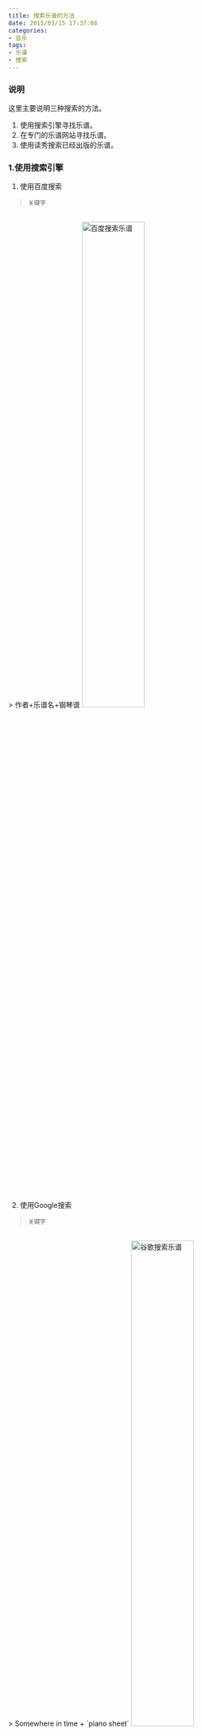 ```yaml
---
title: 搜索乐谱的方法
date: 2015/03/15 17:37:08
categories: 
- 音乐
tags: 
- 乐谱
- 搜索
---
```


### 说明
这里主要说明三种搜索的方法。
1. 使用搜索引擎寻找乐谱。
2. 在专门的乐谱网站寻找乐谱。
3. 使用读秀搜索已经出版的乐谱。
<!--more-->
### 1.使用搜索引擎
1. 使用百度搜索
> `关键字`
<br/>
> 作者+乐谱名+钢琴谱
<img src="{{ site.url }}/assets/blogImg/baidu_sheet_result.png" width="50%" alt="百度搜索乐谱"/>

2. 使用Google搜索
> `关键字`
<br/>
> Somewhere in time + `piano sheet`
<img src="{{ site.url }}/assets/blogImg/google_sheet_result.png" width="50%" alt="谷歌搜索乐谱"/>

3. 注意
* 英文乐谱最好先找到它的英文名称再搜索。
* 当百度搜索没有找到乐谱时，可以尝试用Google搜索。

### 2.在专门的乐谱网站中寻找
每个地区都有一些比较大的乐谱网站，下面推荐一些网址。

### 大陆篇
1. 虫虫钢琴 <http://www.gangqinpu.com/>
2. 流行钢琴网 <http://www.popiano.org/>
3. 最全钢琴谱 <http://pu.popiano.org/>
4. 弹琴吧 <http://www.tan8.com/>
5. 人人钢琴网 <http://www.everyonepiano.cn/> 可以找到很多双手简谱。
6. 搜谱网 <http://www.sooopu.com/> 幸运的话可以找到少量私人乐谱。

### 港台篇
1. 香港流行鋼琴協會 <http://www.poppiano.org/> `需要香港ip才可以访问。`
2. 廷廷的钢琴窝 <http://www.tintinpiano.com/>

### 日韩篇
1. ぷりんと楽譜 <http://www.print-gakufu.com/>
2. Piano Heart <http://www.pianoheart.co.kr/home/>

### 欧美篇
1. IMSLP <http://www.imslp.org/> 这里有大量的`古典乐谱`，需要用英文搜索。
2. Scribd <http://www.scribd.com/> 可以搜索到用户共享的乐谱。
3. sheeto <http://sheeto.com/> 乐谱分享网站。
4. Virtual Sheet Music <http://www.virtualsheetmusic.com/> 高质量的乐谱。
5. MuseScore Sheet Music <https://musescore.com/sheetmusic/> MuseScore格式的乐谱。
6. Score Exchange <http://www.scoreexchange.com/> Sibelius格式总谱网站。
7 .East Coast Music <http://www.eastcoastmusic.com/> Sibelius格式乐谱网站。
8. J.W. Pepper <http://www.jwpepper.com/> Sibelius格式乐谱网站。
9. MusicaNeo <http://www.musicaneo.com/sheetmusic/> Sibelius格式乐谱网站。
10. Sheet Music Direct <http://www.sheetmusicdirect.com/> Sibelius格式乐谱网站。
11. Noteflight <https://www.noteflight.com/> MusicXML格式的乐谱。
12. Music Room <http://www.musicroom.com/> 乐谱搜索引擎。
13. JustSheetMusic <http://www.justsheetmusic.com/> 乐谱搜索引擎。
14. Sheethost <http://sheet.host/sheet-music/> 一些流行乐谱改编。
15. PreterHuman <https://cdn.preterhuman.net/texts/lyrics_and_music_related/Piano/> 一些流行乐谱，打开前可能需要进行人机验证。

### 一些博客
请求制作乐谱 <https://docs.google.com/forms/d/1WfE_bgkeSvzCpMRaVwrttN5_QRYv3BywuwQQhA-wqMw>

#### 3.使用读秀搜索
参考这篇文章[《使用读秀搜索乐谱》]({{ site.url }}/2014/08/search-sheet-music-with-duxiu/)。

